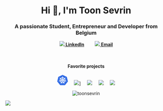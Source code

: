 <h1 align="center"> Hi 👋, I'm Toon Sevrin</h1> 
<h3 align="center"> A passionate Student, Entrepreneur and Developer from Belgium</h3>


<p align="center"><b>
  <a href="https://www.linkedin.com/in/toonsevrin/"><img src="https://content.linkedin.com/content/dam/me/business/en-us/amp/brand-site/v2/bg/LI-Bug.svg.original.svg" height=18px/> LinkedIn</a>
&nbsp;&nbsp;&nbsp;&nbsp;&nbsp;&nbsp;&nbsp;&nbsp;
<a href="mailto:twan123@live.be"><img src="https://lh3.googleusercontent.com/HbVi6-xPzc5uP0YvDNgwb8pfknAlun9aWSTMd8S7XdgoQrSiurbdxWsnnScSGZd2JLQ4Wh2iQvtBCOrai1_6a_ddGniuhqGJ677b" height=16px/> Email</a>
  </b></p>


</br>
<h4 align="center">Favorite projects</h4>

<p align="center">
<a src="https://github.com/kubernetes/kubernetes/"><img src="https://raw.githubusercontent.com/kubernetes/kubernetes/master/logo/logo.svg" height=32px/></a>
&nbsp;&nbsp;&nbsp;
<a src="https://github.com/golang/go"><img src="https://raw.githubusercontent.com/golang/go/ef694a01104168ef4e48579ebdd0d840445d7fd7/doc/gopher/favicon.svg" height=32px/>]</a>
&nbsp;&nbsp;&nbsp;
<a src="https://github.com/istio/istio"><img src="https://istio.io/img/istio-logo.svg" height=32px/></a>
&nbsp;&nbsp;&nbsp;
<a src="https://github.com/rancher/k3s"><img src="https://raw.githubusercontent.com/rancherlabs/k3s-website/3031886b7c97c018ba854f92a7eef95bd19f3938/static/img/logo.svg" height=30px/></a>
&nbsp;&nbsp;&nbsp;
<a src="https://github.com/arduino/Arduino"><img src="https://content.arduino.cc/brand/arduino-color.svg" height=32px/></a>

</p>

<p align="center"> <img src=https://github-readme-stats.vercel.app/api?username=toonsevrin&show_icons=true alt=toonsevrin /> </p>

<!-- Visitor counter: -->
<img src="https://hitcounter.pythonanywhere.com/count/tag.svg?url=https%3A%2F%2Fgithub.com%2Ftoonsevrin" height=0px>
